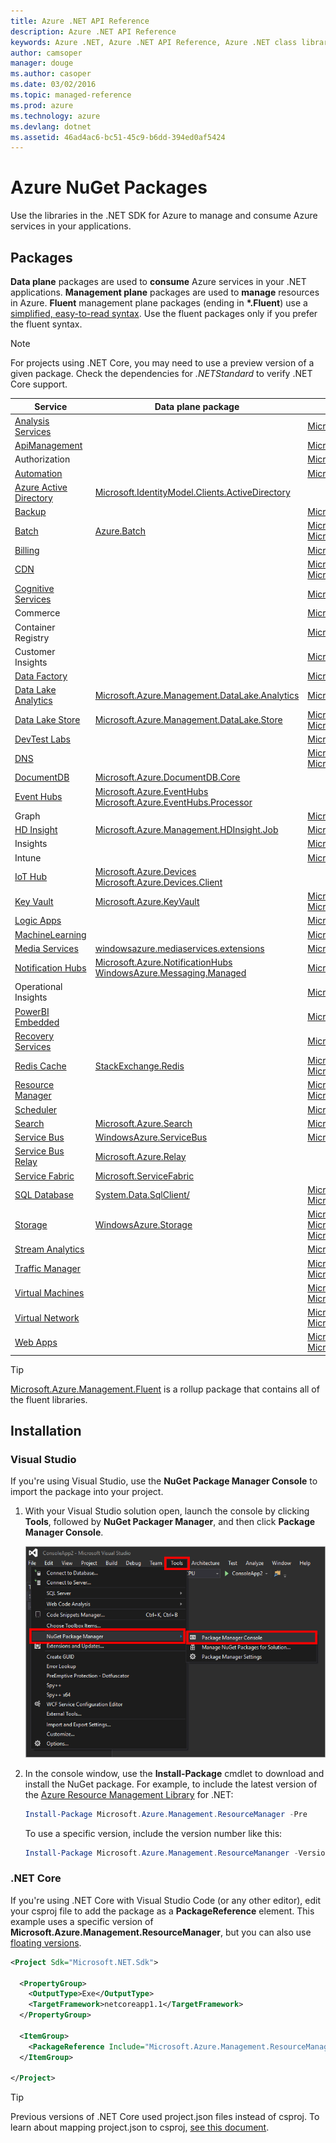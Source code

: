 ```yaml
---
title: Azure .NET API Reference 
description: Azure .NET API Reference 
keywords: Azure .NET, Azure .NET API Reference, Azure .NET class library
author: camsoper
manager: douge
ms.author: casoper
ms.date: 03/02/2016
ms.topic: managed-reference
ms.prod: azure
ms.technology: azure
ms.devlang: dotnet
ms.assetid: 46ad4ac6-bc51-45c9-b6dd-394ed0af5424
---
```


# Azure NuGet Packages

Use the libraries in the .NET SDK for Azure to manage and consume Azure services in your applications.  

## Packages

**Data plane** packages are used to **consume** Azure services in your .NET applications.  **Management plane** packages are used to **manage** resources in Azure.  **Fluent** management plane packages (ending in **\*.Fluent**) use a [simplified, easy-to-read syntax](https://azure.microsoft.com/blog/simpler-azure-management-libraries-for-net/). Use the fluent packages only if you prefer the fluent syntax.

> [!NOTE]
> For projects using .NET Core, you may need to use a preview version of a given package. Check the dependencies for *.NETStandard* to verify .NET Core support.

Service | Data plane package | Management plane package
--------|--------------------|-------------------------
[Analysis Services](https://docs.microsoft.com/azure/analysis-services/) | | [Microsoft.Azure.Management.Analysis](https://www.nuget.org/packages/Microsoft.Azure.Management.Analysis)
[ApiManagement](https://docs.microsoft.com/azure/api-management/) | | [Microsoft.Azure.Management.ApiManagement](https://www.nuget.org/packages/Microsoft.Azure.Management.ApiManagement)
Authorization | | [Microsoft.Azure.Management.Authorization](https://www.nuget.org/packages/Microsoft.Azure.Management.Authorization)
[Automation](https://docs.microsoft.com/azure/automation/) | | [Microsoft.Azure.Management.Automation](https://www.nuget.org/packages/Microsoft.Azure.Management.Automation)
[Azure Active Directory](https://docs.microsoft.com/azure/active-directory) | [Microsoft.IdentityModel.Clients.ActiveDirectory](https://www.nuget.org/packages/Microsoft.IdentityModel.Clients.ActiveDirectory) | 
[Backup](https://docs.microsoft.com/azure/backup/) | | [Microsoft.Azure.Management.RecoveryServices.Backup](https://www.nuget.org/packages/Microsoft.Azure.Management.RecoveryServices.Backup)
[Batch](https://docs.microsoft.com/azure/batch/) | [Azure.Batch](https://www.nuget.org/packages/Azure.Batch) | [Microsoft.Azure.Management.Batch.Fluent](https://www.nuget.org/packages/Microsoft.Azure.Management.Batch.Fluent)<br/>[Microsoft.Azure.Management.Batch](https://www.nuget.org/packages/Microsoft.Azure.Management.Batch)
[Billing](https://docs.microsoft.com/azure/billing/) | | [Microsoft.Azure.Management.Billing](https://www.nuget.org/packages/Microsoft.Azure.Management.Billing)
[CDN](https://docs.microsoft.com/azure/cdn/) | | [Microsoft.Azure.Management.Cdn.Fluent](https://www.nuget.org/packages/Microsoft.Azure.Management.Cdn.Fluent)<br/>[Microsoft.Azure.Management.Cdn](https://www.nuget.org/packages/Microsoft.Azure.Management.Cdn)
[Cognitive Services](https://docs.microsoft.com/azure/cognitive-services/) | | [Microsoft.Azure.Management.CognitiveServices](https://www.nuget.org/packages/Microsoft.Azure.Management.CognitiveServices)
Commerce | | [Microsoft.Azure.Commerce.UsageAggregates](https://www.nuget.org/packages/Microsoft.Azure.Commerce.UsageAggregates)
Container Registry | | [Microsoft.Azure.Management.ContainerRegistry](https://www.nuget.org/packages/Microsoft.Azure.Management.ContainerRegistry)
Customer Insights | | [Microsoft.Azure.Management.CustomerInsights](https://www.nuget.org/packages/Microsoft.Azure.Management.CustomerInsights)
[Data Factory](https://docs.microsoft.com/azure/data-factory/) | | [Microsoft.Azure.Management.DataFactories](https://www.nuget.org/packages/Microsoft.Azure.Management.DataFactories)
[Data Lake Analytics](https://docs.microsoft.com/azure/data-lake-analytics/) | [Microsoft.Azure.Management.DataLake.Analytics](http://www.nuget.org/packages/Microsoft.Azure.Management.DataLake.Analytics) | [Microsoft.Azure.Management.DataLake.Analytics](https://www.nuget.org/packages/Microsoft.Azure.Management.DataLake.Analytics)
[Data Lake Store](https://docs.microsoft.com/azure/data-lake-store/) | [Microsoft.Azure.Management.DataLake.Store](http://www.nuget.org/packages/Microsoft.Azure.Management.DataLake.Store) | [Microsoft.Azure.Management.DataLake.Store](https://www.nuget.org/packages/Microsoft.Azure.Management.DataLake.Store)<br/>[Microsoft.Azure.Management.DataLake.StoreUploader](https://www.nuget.org/packages/Microsoft.Azure.Management.DataLake.StoreUploader)
[DevTest Labs](https://docs.microsoft.com/azure/devtest-lab/) | | [Microsoft.Azure.Management.DevTestLabs](https://www.nuget.org/packages/Microsoft.Azure.Management.DevTestLabs)
[DNS](https://docs.microsoft.com/azure/dns/) | | [Microsoft.Azure.Management.Dns.Fluent](https://www.nuget.org/packages/Microsoft.Azure.Management.Dns.Fluent)<br/>[Microsoft.Azure.Management.Dns](https://www.nuget.org/packages/Microsoft.Azure.Management.Dns)
[DocumentDB](https://docs.microsoft.com/azure/documentdb/) | [Microsoft.Azure.DocumentDB.Core](https://www.nuget.org/packages/Microsoft.Azure.DocumentDB.Core) | 
[Event Hubs](https://docs.microsoft.com/azure/event-hubs/) | [Microsoft.Azure.EventHubs](https://www.nuget.org/packages/Microsoft.Azure.EventHubs)<br/>[Microsoft.Azure.EventHubs.Processor](https://www.nuget.org/packages/Microsoft.Azure.EventHubs.Processor)
Graph | | [Microsoft.Azure.Graph.RBAC](https://www.nuget.org/packages/Microsoft.Azure.Graph.RBAC)
[HD Insight](https://docs.microsoft.com/azure/hdinsight/) | [Microsoft.Azure.Management.HDInsight.Job](http://www.nuget.org/packages/Microsoft.Azure.Management.HDInsight.Job) | [Microsoft.Azure.Management.HDInsight](https://www.nuget.org/packages/Microsoft.Azure.Management.HDInsight)
Insights | | [Microsoft.Azure.Insights](https://www.nuget.org/packages/Microsoft.Azure.Insights)
Intune | | [Microsoft.Azure.Management.Intune](https://www.nuget.org/packages/Microsoft.Azure.Management.Intune)
[IoT Hub](https://www.nuget.org/packages/Microsoft.Azure.DocumentDB.Core/) | [Microsoft.Azure.Devices](https://www.nuget.org/packages/Microsoft.Azure.Devices)<br/>[Microsoft.Azure.Devices.Client](https://www.nuget.org/packages/Microsoft.Azure.Devices.Client)
[Key Vault](https://docs.microsoft.com/azure/key-vault/) | [Microsoft.Azure.KeyVault](https://www.nuget.org/packages/Microsoft.Azure.KeyVault) | [Microsoft.Azure.Management.KeyVault.Fluent](https://www.nuget.org/packages/Microsoft.Azure.Management.KeyVault.Fluent)<br/>[Microsoft.Azure.Management.KeyVault](https://www.nuget.org/packages/Microsoft.Azure.Management.KeyVault)
[Logic Apps](https://docs.microsoft.com/azure/logic-apps/) | | [Microsoft.Azure.Management.Logic](https://www.nuget.org/packages/Microsoft.Azure.Management.Logic)
[MachineLearning](https://docs.microsoft.com/azure/machine-learning/) | | [Microsoft.Azure.Management.MachineLearning](https://www.nuget.org/packages/Microsoft.Azure.Management.MachineLearning)
[Media Services](https://docs.microsoft.com/azure/media-services/) | [windowsazure.mediaservices.extensions](https://www.nuget.org/packages/windowsazure.mediaservices.extensions) | [Microsoft.Azure.Management.Media](https://www.nuget.org/packages/Microsoft.Azure.Management.Media)
[Notification Hubs](https://docs.microsoft.com/azure/notification-hubs/) | [Microsoft.Azure.NotificationHubs](https://www.nuget.org/packages/Microsoft.Azure.NotificationHubs)<br/>[WindowsAzure.Messaging.Managed](https://www.nuget.org/packages/WindowsAzure.Messaging.Managed) | [Microsoft.Azure.Management.NotificationHubs](https://www.nuget.org/packages/Microsoft.Azure.Management.NotificationHubs)
Operational Insights | | [Microsoft.Azure.Management.OperationalInsights](https://www.nuget.org/packages/Microsoft.Azure.Management.OperationalInsights)
[PowerBI Embedded](https://docs.microsoft.com/azure/power-bi-embedded/) | | [Microsoft.Azure.Management.PowerBIEmbedded](https://www.nuget.org/packages/Microsoft.Azure.Management.PowerBIEmbedded)
[Recovery Services](https://docs.microsoft.com/azure/site-recovery/) | | [Microsoft.Azure.Management.RecoveryServices](https://www.nuget.org/packages/Microsoft.Azure.Management.RecoveryServices)
[Redis Cache](https://docs.microsoft.com/azure/redis-cache/) | [StackExchange.Redis](https://www.nuget.org/packages/StackExchange.Redis/) | [Microsoft.Azure.Management.Redis.Fluent](https://www.nuget.org/packages/Microsoft.Azure.Management.Redis.Fluent)<br/>[Microsoft.Azure.Management.Redis](https://www.nuget.org/packages/Microsoft.Azure.Management.Redis)
[Resource Manager](https://docs.microsoft.com/azure/azure-resource-manager/) | | [Microsoft.Azure.Management.ResourceManager.Fluent](https://www.nuget.org/packages/Microsoft.Azure.Management.ResourceManager.Fluent)<br/>[Microsoft.Azure.Management.ResourceManager](https://www.nuget.org/packages/Microsoft.Azure.Management.ResourceManager)
[Scheduler](https://docs.microsoft.com/azure/scheduler/) | | [Microsoft.Azure.Management.Scheduler](https://www.nuget.org/packages/Microsoft.Azure.Management.Scheduler)
[Search](https://docs.microsoft.com/azure/search/) | [Microsoft.Azure.Search](https://www.nuget.org/packages/Microsoft.Azure.Search) | [Microsoft.Azure.Management.Search](https://www.nuget.org/packages/Microsoft.Azure.Management.Search)
[Service Bus](https://docs.microsoft.com/azure/service-bus/) | [WindowsAzure.ServiceBus](https://www.nuget.org/packages/WindowsAzure.ServiceBus/) | [Microsoft.Azure.Management.ServiceBus](https://www.nuget.org/packages/Microsoft.Azure.Management.ServiceBus)
[Service Bus Relay](https://docs.microsoft.com/azure/service-bus-relay/) | [Microsoft.Azure.Relay](https://www.nuget.org/packages/Microsoft.Azure.Relay)
[Service Fabric](https://docs.microsoft.com/azure/service-fabric/) | [Microsoft.ServiceFabric](https://www.nuget.org/packages/Microsoft.ServiceFabric) | 
[SQL Database](https://docs.microsoft.com/azure/sql-database/) | [System.Data.SqlClient/](https://www.nuget.org/packages/System.Data.SqlClient/) | [Microsoft.Azure.Management.Sql.Fluent](https://www.nuget.org/packages/Microsoft.Azure.Management.Sql.Fluent)<br/>[Microsoft.Azure.Management.Sql](https://www.nuget.org/packages/Microsoft.Azure.Management.Sql)
[Storage](https://docs.microsoft.com/azure/storage/) | [WindowsAzure.Storage](http://www.nuget.org/packages/WindowsAzure.Storage) | [Microsoft.Azure.Management.Storage.Fluent](https://www.nuget.org/packages/Microsoft.Azure.Management.Storage.Fluent)<br/>[Microsoft.Azure.Management.Storage](https://www.nuget.org/packages/Microsoft.Azure.Management.Storage)<br/>[Microsoft.Azure.Storage.DataMovement](https://www.nuget.org/packages/Microsoft.Azure.Storage.DataMovement)
[Stream Analytics](https://docs.microsoft.com/azure/stream-analytics/) | | [Microsoft.Azure.Management.StreamAnalytics](https://www.nuget.org/packages/Microsoft.Azure.Management.StreamAnalytics)
[Traffic Manager](https://docs.microsoft.com/azure/traffic-manager/) | | [Microsoft.Azure.Management.TrafficManager.Fluent](https://www.nuget.org/packages/Microsoft.Azure.Management.TrafficManager.Fluent)<br/>[Microsoft.Azure.Management.TrafficManager](https://www.nuget.org/packages/Microsoft.Azure.Management.TrafficManager)
[Virtual Machines](https://docs.microsoft.com/azure/virtual-machines/) | | [Microsoft.Azure.Management.Compute.Fluent](https://www.nuget.org/packages/Microsoft.Azure.Management.Compute.Fluent)<br/>[Microsoft.Azure.Management.Compute](https://www.nuget.org/packages/Microsoft.Azure.Management.Compute)
[Virtual Network](https://docs.microsoft.com/azure/virtual-network/) | | [Microsoft.Azure.Management.Network.Fluent](https://www.nuget.org/packages/Microsoft.Azure.Management.Network.Fluent)<br/>[Microsoft.Azure.Management.Network](https://www.nuget.org/packages/Microsoft.Azure.Management.Network)
[Web Apps](https://docs.microsoft.com/azure/app-service-web) | | [Microsoft.Azure.Management.AppService.Fluent](https://www.nuget.org/packages/Microsoft.Azure.Management.AppService.Fluent)<br/>[Microsoft.Azure.Management.Websites](https://www.nuget.org/packages/Microsoft.Azure.Management.Websites)

> [!TIP]
> [Microsoft.Azure.Management.Fluent](https://www.nuget.org/packages/Microsoft.Azure.Management.Fluent) is a rollup package that contains all of the fluent libraries.

## Installation

### Visual Studio

If you're using Visual Studio, use the **NuGet Package Manager Console** to import the package into your project.

1. With your Visual Studio solution open, launch the console by clicking **Tools**, followed by **NuGet Packager Manager**, and then click **Package Manager Console**.  

    ![Package Manager Console](media/index/package-manager.png)

2. In the console window, use the **Install-Package** cmdlet to download and install the NuGet package.  For example, to include the latest version of the [Azure Resource Management Library](http://www.nuget.org/packages/Microsoft.Azure.Management.ResourceManager) for .NET:

    ```powershell
    Install-Package Microsoft.Azure.Management.ResourceManager -Pre 
    ``` 
    To use a specific version, include the version number like this:

    ```powershell
    Install-Package Microsoft.Azure.Management.ResourceMananger -Version 1.4.0-preview
    ``` 

### .NET Core

If you're using .NET Core with Visual Studio Code (or any other editor), edit your csproj file to add the package as a **PackageReference** element.  This example uses a specific version of **Microsoft.Azure.Management.ResourceManager**, but you can also use [floating versions](/nuget/consume-packages/package-references-in-project-files#floating-versions).

```xml
<Project Sdk="Microsoft.NET.Sdk">

  <PropertyGroup>
    <OutputType>Exe</OutputType>
    <TargetFramework>netcoreapp1.1</TargetFramework>
  </PropertyGroup>

  <ItemGroup>
    <PackageReference Include="Microsoft.Azure.Management.ResourceManager" Version="1.4.0-preview" />
  </ItemGroup>

</Project>
```

> [!TIP]
> Previous versions of .NET Core used project.json files instead of csproj.  To learn about mapping project.json to csproj, [see this document](/dotnet/articles/core/tools/project-json-to-csproj).
